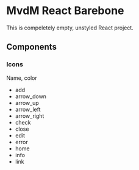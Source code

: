 # MvdM React Barebone 
This is compeletely empty, unstyled React project.
## Components
### Icons
Name, color
* add
* arrow_down
* arrow_up
* arrow_left
* arrow_right
* check
* close
* edit
* error
* home
* info
* link